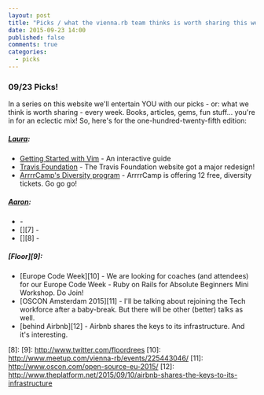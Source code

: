 ```yaml
---
layout: post
title: "Picks / what the vienna.rb team thinks is worth sharing this week"
date: 2015-09-23 14:00
published: false
comments: true
categories:
  - picks
---
```


### 09/23 Picks!

In a series on this website we'll entertain YOU with our picks - or: what we think is worth sharing - every week.
Books, articles, gems, fun stuff... you're in for an eclectic mix! So, here's for the one-hundred-twenty-fifth edition:

##### [Laura][1]:
- [Getting Started with Vim][2] - An interactive guide
- [Travis Foundation][3] - The Travis Foundation website got a major redesign!
- [ArrrrCamp's Diversity program][4] - ArrrrCamp is offering 12 free, diversity tickets. Go go go!

##### [Aaron][5]:
- [][6] -
- [][7] -
- [][8] -


##### [Floor][9]:
- [Europe Code Week][10] - We are looking for coaches (and attendees) for our Europe Code Week - Ruby on Rails for Absolute Beginners Mini Workshop. Do Join!
- [OSCON Amsterdam 2015][11] - I'll be talking about rejoining the Tech workforce after a baby-break. But there will be other (better) talks as well. 
- [behind Airbnb][12] - Airbnb shares the keys to its infrastructure. And it's interesting.


[1]: http://www.twitter.com/alicetragedy
[2]: https://scotch.io/tutorials/getting-started-with-vim-an-interactive-guide
[3]: http://foundation.travis-ci.org/
[4]: http://2015.arrrrcamp.be/blog/2015/09/23/arrrrcamp-2015-diversity-program/
[5]: http://www.twitter.com/mraaroncruz
[6]:
[7]:
[8]:
[9]: http://www.twitter.com/floordrees
[10]: http://www.meetup.com/vienna-rb/events/225443046/
[11]: http://www.oscon.com/open-source-eu-2015/
[12]: http://www.theplatform.net/2015/09/10/airbnb-shares-the-keys-to-its-infrastructure
